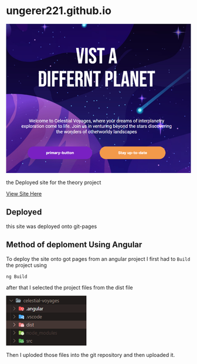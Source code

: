 # ungerer221.github.io

<img src="ReadmeAssets\Capture 05.PNG">

the Deployed site for the theory project

[View Site Here](https://ungerer221.github.io/)

## Deployed 
this site was deployed onto git-pages 

## Method of deploment Using Angular 
To deploy the site onto got pages from an angular project I first had to ```Build``` the project using

```
ng Build
```

after that I selected the project files from the dist file 

<img src="ReadmeAssets\Capture 04.PNG">

Then I uploded those files into the git repository and then uploaded it.